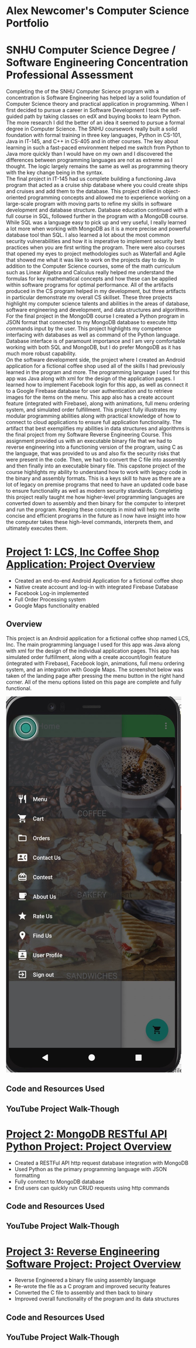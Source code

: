 # Alex Newcomer's Computer Science Portfolio

# SNHU Computer Science Degree / Software Engineering Concentration Professional Assessment

  Completing the of the SNHU Computer Science program with a concentration is Software Engineering has helped lay a solid foundation of Computer Science theory and practical application in programming.  When I first decided to pursue a career in Software Development I took the self-guided path by taking classes on edX and buying books to learn Python.  The more research I did the better of an idea it seemed to pursue a formal degree in Computer Science.  The SNHU coursework really built a solid foundation with formal training in three key languages, Python in CS-101, Java in IT-145, and C++ in CS-405 and in other courses.   The key about learning in such a fast-paced environment helped me switch from Python to Java more quickly than I would have on my own and I discovered the differences between programming languages are not as extreme as I thought.  The logic largely remains the same as well as programming theory with the key change being in the syntax.  
	The final project in IT-145 had us complete building a functioning Java program that acted as a cruise ship database where you could create ships and cruises and add them to the database.  This project drilled in object-oriented programming concepts and allowed me to experience working on a large-scale program with moving parts to refine my skills in software development and database structure.  Database education continued with a full course in SQL, followed further in the program with a MongoDB course.  While SQL was a language easy to pick up and very useful, I really learned a lot more when working with MongoDB as it is a more precise and powerful database tool than SQL.  I also learned a lot about the most common security vulnerabilities and how it is imperative to implement security best practices when you are first writing the program.  There were also courses that opened my eyes to project methodologies such as Waterfall and Agile that showed me what it was like to work on the projects day to day.  In addition to the Computer Science courses, some of the math curriculum such as Linear Algebra and Calculus really helped me understand the formulas for key mathematical concepts and how these can be applied within software programs for optimal performance.
	All of the artifacts produced in the CS program helped in my development, but three artifacts in particular demonstrate my overall CS skillset.  These three projects highlight my computer science talents and abilities in the areas of database, software engineering and development, and data structures and algorithms.  For the final project in the MongoDB course I created a Python program in JSON format that connected to my MongoDB database to execute http commands input by the user.  This project highlights my competence interfacing with databases as well as command of the Python language.  Database interface is of paramount importance and I am very comfortable working with both SQL and MongoDB, but I do prefer MongoDB as it has much more robust capability.  
On the software development side, the project where I created an Android application for a fictional coffee shop used all of the skills I had previously learned in the program and more.  The programming language I used for this app was Java along with xml for the design of the application pages.  I learned how to implement Facebook login for this app, as well as connect it to a Google Firebase database for user authentication and to retrieve images for the items on the menu.  This app also has a create account feature (integrated with Firebase), along with animations, full menu ordering system, and simulated order fulfillment.  This project fully illustrates my modular programming abilities along with practical knowledge of how to connect to cloud applications to ensure full application functionality.
The artifact that best exemplifies my abilities in data structures and algorithms is the final project from my Software Reverse Engineering Course.  This assignment provided us with an executable binary file that we had to reverse engineering into a functioning version of the program, using C as the language, that was provided to us and also fix the security risks that were present in the code.  Then, we had to convert the C file into assembly and then finally into an executable binary file.  This capstone project of the course highlights my ability to understand how to work with legacy code in the binary and assembly formats.  This is a keys skill to have as there are a lot of legacy on premise programs that need to have an updated code base to ensure functionality as well as modern security standards.  Completing this project really taught me how higher-level programming languages are converted down to assembly and then binary for the computer to interpret and run the program.  Keeping these concepts in mind will help me write concise and efficient programs in the future as I now have insight into how the computer takes these high-level commands, interprets them, and ultimately executes them.


# [Project 1: LCS, Inc Coffee Shop Application: Project Overview](https://github.com/newcomat/ReverseEngineeringProject)
* Created an end-to-end Android Application for a fictional coffee shop
* Native create account and log-in with integrated Firebase Database
* Facebook Log-in implemented
* Full Order Processing system
* Google Maps functionality enabled

## Overview
This project is an Android application for a fictional coffee shop named LCS, Inc. The main programming language I used for this app was Java along with xml for the design of the individual application pages.  This app has simulated order fulfillment, along with a create account/login feature (integrated with Firebase), Facebook login, animations, full menu ordering system, and an integration with Google Maps.  The screenshot below was taken of the landing page after pressing the menu button in the right hand corner.  All of the menu options listed on this page are complete and fully functional.

![](/images/LCSINC_MENU.jpg)

## Code and Resources Used

## YouTube Project Walk-Though

# [Project 2: MongoDB RESTful API Python Project: Project Overview]()
* Created a RESTFul API http request database integration with MongoDB
* Used Python as the primary programming language with JSON formatting
* Fully conntect to MongoDB database
* End users can quickly run CRUD requests using http commands


## Code and Resources Used

## YouTube Project Walk-Though

# [Project 3: Reverse Engineering Software Project: Project Overview](https://github.com/newcomat/ReverseEngineeringProject)
* Reverse Engineered a binary file using assembly language
* Re-wrote the file as a C program and improved security features
* Converted the C file to assembly and then back to binary
* Improved overall functionality of the program and its data structures


## Code and Resources Used

## YouTube Project Walk-Though
